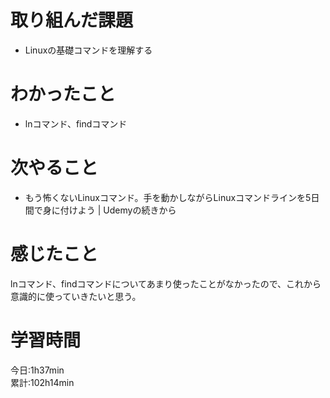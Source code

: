 # 取り組んだ課題     
- Linuxの基礎コマンドを理解する  
# わかったこと   
- lnコマンド、findコマンド    
# 次やること
- もう怖くないLinuxコマンド。手を動かしながらLinuxコマンドラインを5日間で身に付けよう | Udemyの続きから
# 感じたこと
lnコマンド、findコマンドについてあまり使ったことがなかったので、これから意識的に使っていきたいと思う。
# 学習時間  
今日:1h37min  
累計:102h14min  
